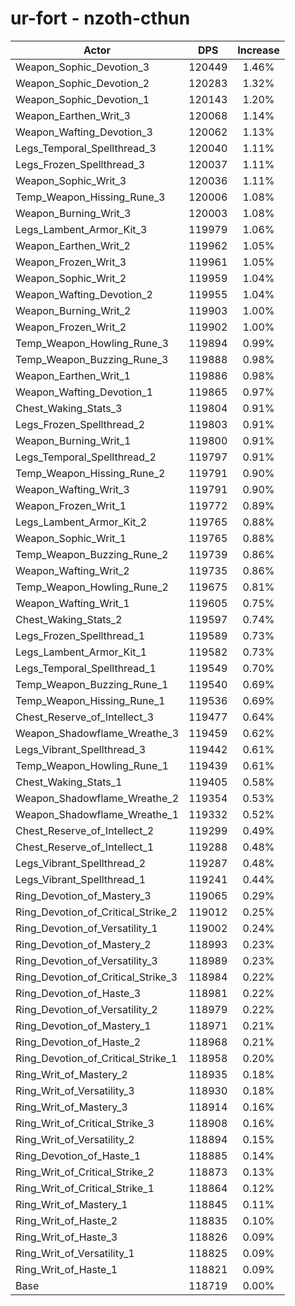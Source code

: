# ur-fort - nzoth-cthun
| Actor | DPS | Increase |
|---|:---:|:---:|
|Weapon_Sophic_Devotion_3|120449|1.46%|
|Weapon_Sophic_Devotion_2|120283|1.32%|
|Weapon_Sophic_Devotion_1|120143|1.20%|
|Weapon_Earthen_Writ_3|120068|1.14%|
|Weapon_Wafting_Devotion_3|120062|1.13%|
|Legs_Temporal_Spellthread_3|120040|1.11%|
|Legs_Frozen_Spellthread_3|120037|1.11%|
|Weapon_Sophic_Writ_3|120036|1.11%|
|Temp_Weapon_Hissing_Rune_3|120006|1.08%|
|Weapon_Burning_Writ_3|120003|1.08%|
|Legs_Lambent_Armor_Kit_3|119979|1.06%|
|Weapon_Earthen_Writ_2|119962|1.05%|
|Weapon_Frozen_Writ_3|119961|1.05%|
|Weapon_Sophic_Writ_2|119959|1.04%|
|Weapon_Wafting_Devotion_2|119955|1.04%|
|Weapon_Burning_Writ_2|119903|1.00%|
|Weapon_Frozen_Writ_2|119902|1.00%|
|Temp_Weapon_Howling_Rune_3|119894|0.99%|
|Temp_Weapon_Buzzing_Rune_3|119888|0.98%|
|Weapon_Earthen_Writ_1|119886|0.98%|
|Weapon_Wafting_Devotion_1|119865|0.97%|
|Chest_Waking_Stats_3|119804|0.91%|
|Legs_Frozen_Spellthread_2|119803|0.91%|
|Weapon_Burning_Writ_1|119800|0.91%|
|Legs_Temporal_Spellthread_2|119797|0.91%|
|Temp_Weapon_Hissing_Rune_2|119791|0.90%|
|Weapon_Wafting_Writ_3|119791|0.90%|
|Weapon_Frozen_Writ_1|119772|0.89%|
|Legs_Lambent_Armor_Kit_2|119765|0.88%|
|Weapon_Sophic_Writ_1|119765|0.88%|
|Temp_Weapon_Buzzing_Rune_2|119739|0.86%|
|Weapon_Wafting_Writ_2|119735|0.86%|
|Temp_Weapon_Howling_Rune_2|119675|0.81%|
|Weapon_Wafting_Writ_1|119605|0.75%|
|Chest_Waking_Stats_2|119597|0.74%|
|Legs_Frozen_Spellthread_1|119589|0.73%|
|Legs_Lambent_Armor_Kit_1|119582|0.73%|
|Legs_Temporal_Spellthread_1|119549|0.70%|
|Temp_Weapon_Buzzing_Rune_1|119540|0.69%|
|Temp_Weapon_Hissing_Rune_1|119536|0.69%|
|Chest_Reserve_of_Intellect_3|119477|0.64%|
|Weapon_Shadowflame_Wreathe_3|119459|0.62%|
|Legs_Vibrant_Spellthread_3|119442|0.61%|
|Temp_Weapon_Howling_Rune_1|119439|0.61%|
|Chest_Waking_Stats_1|119405|0.58%|
|Weapon_Shadowflame_Wreathe_2|119354|0.53%|
|Weapon_Shadowflame_Wreathe_1|119332|0.52%|
|Chest_Reserve_of_Intellect_2|119299|0.49%|
|Chest_Reserve_of_Intellect_1|119288|0.48%|
|Legs_Vibrant_Spellthread_2|119287|0.48%|
|Legs_Vibrant_Spellthread_1|119241|0.44%|
|Ring_Devotion_of_Mastery_3|119065|0.29%|
|Ring_Devotion_of_Critical_Strike_2|119012|0.25%|
|Ring_Devotion_of_Versatility_1|119002|0.24%|
|Ring_Devotion_of_Mastery_2|118993|0.23%|
|Ring_Devotion_of_Versatility_3|118989|0.23%|
|Ring_Devotion_of_Critical_Strike_3|118984|0.22%|
|Ring_Devotion_of_Haste_3|118981|0.22%|
|Ring_Devotion_of_Versatility_2|118979|0.22%|
|Ring_Devotion_of_Mastery_1|118971|0.21%|
|Ring_Devotion_of_Haste_2|118968|0.21%|
|Ring_Devotion_of_Critical_Strike_1|118958|0.20%|
|Ring_Writ_of_Mastery_2|118935|0.18%|
|Ring_Writ_of_Versatility_3|118930|0.18%|
|Ring_Writ_of_Mastery_3|118914|0.16%|
|Ring_Writ_of_Critical_Strike_3|118908|0.16%|
|Ring_Writ_of_Versatility_2|118894|0.15%|
|Ring_Devotion_of_Haste_1|118885|0.14%|
|Ring_Writ_of_Critical_Strike_2|118873|0.13%|
|Ring_Writ_of_Critical_Strike_1|118864|0.12%|
|Ring_Writ_of_Mastery_1|118845|0.11%|
|Ring_Writ_of_Haste_2|118835|0.10%|
|Ring_Writ_of_Haste_3|118826|0.09%|
|Ring_Writ_of_Versatility_1|118825|0.09%|
|Ring_Writ_of_Haste_1|118821|0.09%|
|Base|118719|0.00%|
